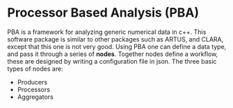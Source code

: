 # Processor Based Analysis (PBA)

PBA is a framework for analyzing generic numerical data in c++.  This software package is similar to other packages such as ARTUS, and CLARA, except that this one is not very good.  Using PBA one can define a data type, and pass it through a series of **nodes**.  Together nodes define a workflow, these are designed by writing a configuration file in json.  The three basic types of nodes are: 

* Producers 
* Processors
* Aggregators 

